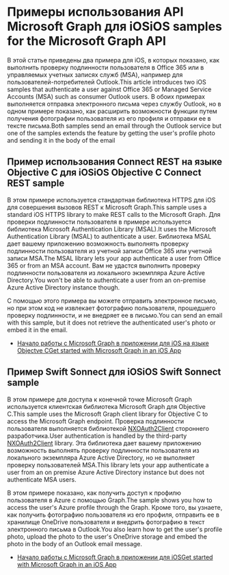 # <a name="ios-samples-for-the-microsoft-graph-api"></a><span data-ttu-id="f0437-101">Примеры использования API Microsoft Graph для iOS</span><span class="sxs-lookup"><span data-stu-id="f0437-101">iOS samples for the Microsoft Graph API</span></span>
<span data-ttu-id="f0437-102">В этой статье приведены два примера для iOS, в которых показано, как выполнить проверку подлинности пользователя в Office 365 или в управляемых учетных записях служб (MSA), например для пользователей-потребителей Outlook.</span><span class="sxs-lookup"><span data-stu-id="f0437-102">This article introduces two iOS samples that authenticate a user against Office 365 or Managed Service Accounts (MSA) such as consumer Outlook users.</span></span> <span data-ttu-id="f0437-103">В обоих примерах выполняется отправка электронного письма через службу Outlook, но в одном примере показано, как расширить возможности функции путем получения фотографии пользователя из его профиля и отправки ее в тексте письма.</span><span class="sxs-lookup"><span data-stu-id="f0437-103">Both samples send an email through the Outlook service but one of the samples extends the feature by getting the user's profile photo and sending it in the body of the email</span></span>

## <a name="ios-objective-c-connect-rest-sample"></a><span data-ttu-id="f0437-104">Пример использования Connect REST на языке Objective C для iOS</span><span class="sxs-lookup"><span data-stu-id="f0437-104">iOS Objective C Connect REST sample</span></span>
<span data-ttu-id="f0437-105">В этом примере используется стандартная библиотека HTTPS для iOS для совершения вызовов REST к Microsoft Graph.</span><span class="sxs-lookup"><span data-stu-id="f0437-105">This sample uses a standard iOS HTTPS library to make REST calls to the Microsoft Graph.</span></span> <span data-ttu-id="f0437-106">Для проверки подлинности пользователя в примере используется библиотека Microsoft Authentication Library (MSAL).</span><span class="sxs-lookup"><span data-stu-id="f0437-106">It uses the Microsoft Authentication Library (MSAL) to authenticate a user.</span></span> <span data-ttu-id="f0437-107">Библиотека MSAL дает вашему приложению возможность выполнять проверку подлинности пользователя из учетной записи Office 365 или учетной записи MSA.</span><span class="sxs-lookup"><span data-stu-id="f0437-107">The MSAL library lets your app authenticate a user from Office 365 or from an MSA account.</span></span> <span data-ttu-id="f0437-108">Вам не удастся выполнить проверку подлинности пользователя из локального экземпляра Azure Active Directory.</span><span class="sxs-lookup"><span data-stu-id="f0437-108">You won't be able to authenticate a user from an on-premise Azure Active Directory instance though.</span></span>

<span data-ttu-id="f0437-109">С помощью этого примера вы можете отправить электронное письмо, но при этом код не извлекает фотографию пользователя, прошедшего проверку подлинности, и не внедряет ее в письмо.</span><span class="sxs-lookup"><span data-stu-id="f0437-109">You can send an email with this sample, but it does not retrieve the authenticated user's photo or embed it in the email.</span></span>

- [<span data-ttu-id="f0437-110">Начало работы с Microsoft Graph в приложении для iOS на языке Objectve C</span><span class="sxs-lookup"><span data-stu-id="f0437-110">Get started with Microsoft Graph in an iOS App</span></span>](ios_objectivec.md)

## <a name="ios-swift-sonnect-sample"></a><span data-ttu-id="f0437-111">Пример Swift Sonnect для iOS</span><span class="sxs-lookup"><span data-stu-id="f0437-111">iOS Swift Sonnect sample</span></span>
<span data-ttu-id="f0437-112">В этом примере для доступа к конечной точке Microsoft Graph используется клиентская библиотека Microsoft Graph для Objective C.</span><span class="sxs-lookup"><span data-stu-id="f0437-112">This sample uses the Microsoft Graph client library for Objective C to access the Microsoft Graph endpoint.</span></span> <span data-ttu-id="f0437-113">Проверка подлинности пользователя выполняется библиотекой [NXOAuth2Client](https://github.com/nxtbgthng/OAuth2Client) стороннего разработчика.</span><span class="sxs-lookup"><span data-stu-id="f0437-113">User authentication is handled by the third-party [NXOAuth2Client](https://github.com/nxtbgthng/OAuth2Client) library.</span></span> <span data-ttu-id="f0437-114">Эта библиотека дает вашему приложению возможность выполнять проверку подлинности пользователя из локального экземпляра Azure Active Directory, но не выполняет проверку пользователей MSA.</span><span class="sxs-lookup"><span data-stu-id="f0437-114">This library lets your app authenticate a user from an on premise Azure Active Directory instance but does not authenticate MSA users.</span></span>

<span data-ttu-id="f0437-115">В этом примере показано, как получить доступ к профилю пользователя в Azure с помощью Graph.</span><span class="sxs-lookup"><span data-stu-id="f0437-115">The sample shows you how to access the user's Azure profile through the Graph.</span></span> <span data-ttu-id="f0437-116">Кроме того, вы узнаете, как получить фотографию пользователя из его профиля, отправить ее в хранилище OneDrive пользователя и внедрить фотографию в текст электронного письма в Outlook.</span><span class="sxs-lookup"><span data-stu-id="f0437-116">You also learn how to get the user's profile photo, upload the photo to the user's OneDrive storage and embed the photo in the body of an Outlook email message.</span></span>

- [<span data-ttu-id="f0437-117">Начало работы с Microsoft Graph в приложении для iOS</span><span class="sxs-lookup"><span data-stu-id="f0437-117">Get started with Microsoft Graph in an iOS App</span></span>](ios_swift.md)